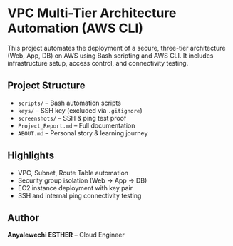 # VPC Multi-Tier Architecture Automation (AWS CLI)

This project automates the deployment of a secure, three-tier architecture (Web, App, DB) on AWS using Bash scripting and AWS CLI. It includes infrastructure setup, access control, and connectivity testing.

## Project Structure
- `scripts/` – Bash automation scripts
- `keys/` – SSH key (excluded via `.gitignore`)
- `screenshots/` – SSH & ping test proof
- `Project_Report.md` – Full documentation
- `ABOUT.md` – Personal story & learning journey

## Highlights
- VPC, Subnet, Route Table automation
- Security group isolation (Web → App → DB)
- EC2 instance deployment with key pair
- SSH and internal ping connectivity testing

## Author
**Anyalewechi ESTHER** – Cloud Engineer
